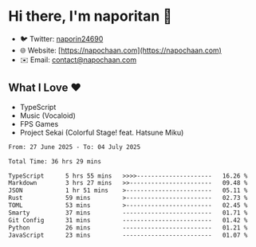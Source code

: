 # Hi there, I'm naporitan 👋

- 🐦 Twitter: [naporin24690](https://twitter.com/naporin24690)
- 🌐 Website: [https://napochaan.com](https://napochaan.com)
- ✉️ Email: [contact@napochaan.com](mailto:contact@napochaan.com)

## What I Love ❤️
- TypeScript
- Music (Vocaloid)
- FPS Games
- Project Sekai (Colorful Stage! feat. Hatsune Miku)

<!--START_SECTION:waka-->

```txt
From: 27 June 2025 - To: 04 July 2025

Total Time: 36 hrs 29 mins

TypeScript      5 hrs 55 mins   >>>>---------------------   16.26 %
Markdown        3 hrs 27 mins   >>-----------------------   09.48 %
JSON            1 hr 51 mins    >------------------------   05.11 %
Rust            59 mins         >------------------------   02.73 %
TOML            53 mins         >------------------------   02.45 %
Smarty          37 mins         -------------------------   01.71 %
Git Config      31 mins         -------------------------   01.42 %
Python          26 mins         -------------------------   01.21 %
JavaScript      23 mins         -------------------------   01.07 %
```

<!--END_SECTION:waka-->

